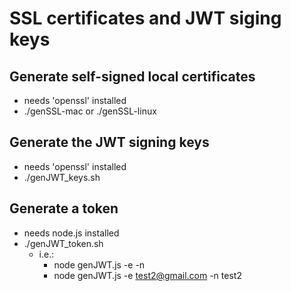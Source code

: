 # SSL certificates and JWT siging keys

## Generate self-signed local certificates

 - needs 'openssl' installed
 - ./genSSL-mac or ./genSSL-linux

## Generate the JWT signing keys

 - needs 'openssl' installed
 - ./genJWT_keys.sh

## Generate a token

 - needs node.js installed
 - ./genJWT_token.sh
   - i.e.:
     - node genJWT.js -e <email> -n <name>
     - node genJWT.js -e test2@gmail.com -n test2

